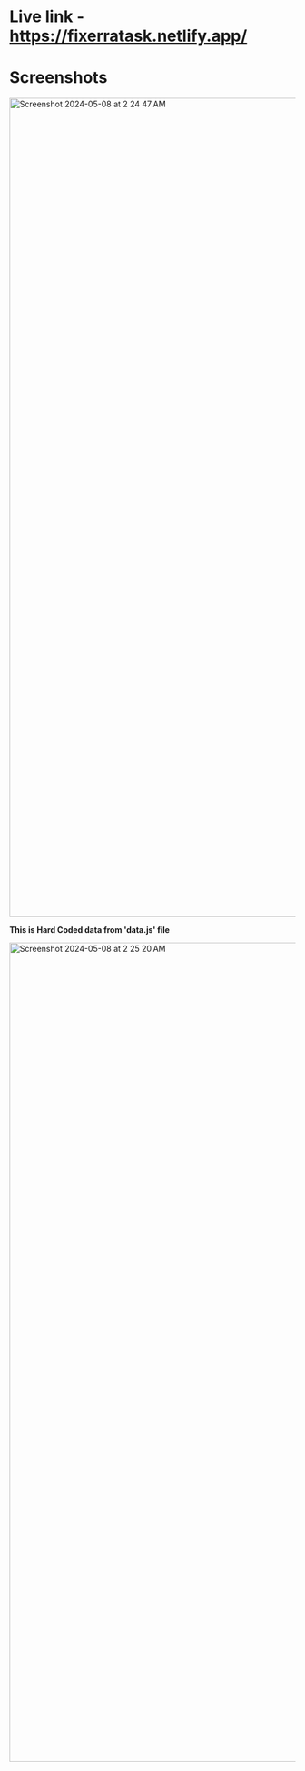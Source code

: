 # Live link - https://fixerratask.netlify.app/


# Screenshots

<img width="1440" alt="Screenshot 2024-05-08 at 2 24 47 AM" src="https://github.com/mayankk-pandeyy/leaderboard/assets/121502820/31b7909a-5809-40df-8c61-3521318668d7">

**This is Hard Coded data from 'data.js' file**

<img width="1440" alt="Screenshot 2024-05-08 at 2 25 20 AM" src="https://github.com/mayankk-pandeyy/leaderboard/assets/121502820/009ed248-e8ea-4ecc-8a90-4371d369add2">
